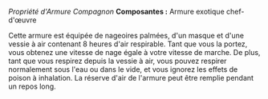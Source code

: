 _Propriété d'Armure Compagnon_
__Composantes :__ Armure exotique chef-d'œuvre

Cette armure est équipée de nageoires palmées, d'un masque et d'une vessie à air contenant 8 heures d'air respirable. Tant que vous la portez, vous obtenez une vitesse de nage égale à votre vitesse de marche. De plus, tant que vous respirez depuis la vessie à air, vous pouvez respirer normalement sous l'eau ou dans le vide, et vous ignorez les effets de poison à inhalation. La réserve d'air de l'armure peut être remplie pendant un repos long.